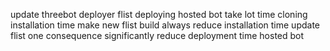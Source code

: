 update threebot deployer flist deploying hosted bot take lot time cloning installation time make new flist build always reduce installation time update flist one consequence significantly reduce deployment time hosted bot